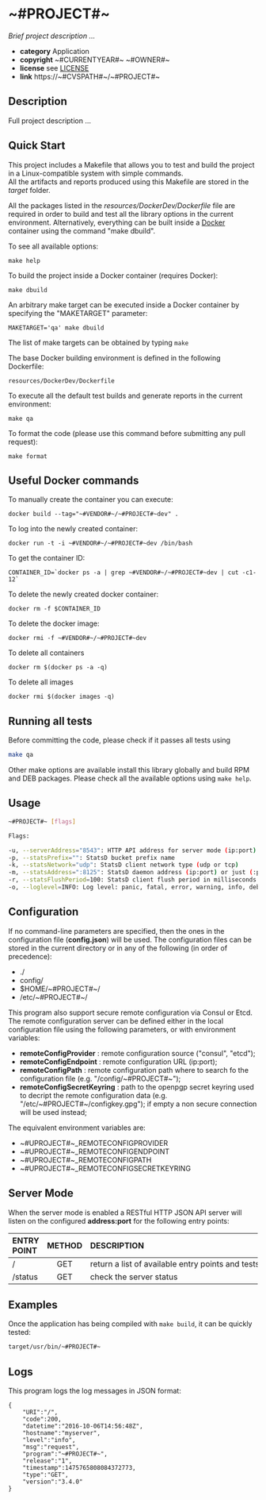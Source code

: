 # ~#PROJECT#~

*Brief project description ...*

* **category**    Application
* **copyright**   ~#CURRENTYEAR#~ ~#OWNER#~
* **license**     see [LICENSE](LICENSE)
* **link**        https://~#CVSPATH#~/~#PROJECT#~


## Description

Full project description ...


## Quick Start

This project includes a Makefile that allows you to test and build the project in a Linux-compatible system with simple commands.  
All the artifacts and reports produced using this Makefile are stored in the *target* folder.  

All the packages listed in the *resources/DockerDev/Dockerfile* file are required in order to build and test all the library options in the current environment. Alternatively, everything can be built inside a [Docker](https://www.docker.com) container using the command "make dbuild".

To see all available options:
```
make help
```

To build the project inside a Docker container (requires Docker):
```
make dbuild
```

An arbitrary make target can be executed inside a Docker container by specifying the "MAKETARGET" parameter:
```
MAKETARGET='qa' make dbuild
```
The list of make targets can be obtained by typing ```make```


The base Docker building environment is defined in the following Dockerfile:
```
resources/DockerDev/Dockerfile
```

To execute all the default test builds and generate reports in the current environment:
```
make qa
```

To format the code (please use this command before submitting any pull request):
```
make format
```

## Useful Docker commands

To manually create the container you can execute:
```
docker build --tag="~#VENDOR#~/~#PROJECT#~dev" .
```

To log into the newly created container:
```
docker run -t -i ~#VENDOR#~/~#PROJECT#~dev /bin/bash
```

To get the container ID:
```
CONTAINER_ID=`docker ps -a | grep ~#VENDOR#~/~#PROJECT#~dev | cut -c1-12`
```

To delete the newly created docker container:
```
docker rm -f $CONTAINER_ID
```

To delete the docker image:
```
docker rmi -f ~#VENDOR#~/~#PROJECT#~dev
```

To delete all containers
```
docker rm $(docker ps -a -q)
```

To delete all images
```
docker rmi $(docker images -q)
```

## Running all tests

Before committing the code, please check if it passes all tests using
```bash
make qa
```

Other make options are available install this library globally and build RPM and DEB packages.
Please check all the available options using `make help`.


## Usage

```bash
~#PROJECT#~ [flags]

Flags:

-u, --serverAddress="8543": HTTP API address for server mode (ip:port) or just (:port)
-p, --statsPrefix="": StatsD bucket prefix name
-k, --statsNetwork="udp": StatsD client network type (udp or tcp)
-m, --statsAddress=":8125": StatsD daemon address (ip:port) or just (:port)
-r, --statsFlushPeriod=100: StatsD client flush period in milliseconds
-o, --loglevel=INFO: Log level: panic, fatal, error, warning, info, debug
```

## Configuration

If no command-line parameters are specified, then the ones in the configuration file (**config.json**) will be used.
The configuration files can be stored in the current directory or in any of the following (in order of precedence):
* ./
* config/
* $HOME/~#PROJECT#~/
* /etc/~#PROJECT#~/

This program also support secure remote configuration via Consul or Etcd.
The remote configuration server can be defined either in the local configuration file using the following parameters, or with environment variables:

* **remoteConfigProvider** : remote configuration source ("consul", "etcd");
* **remoteConfigEndpoint** : remote configuration URL (ip:port);
* **remoteConfigPath** : remote configuration path where to search fo the configuration file (e.g. "/config/~#PROJECT#~");
* **remoteConfigSecretKeyring** : path to the openpgp secret keyring used to decript the remote configuration data (e.g. "/etc/~#PROJECT#~/configkey.gpg"); if empty a non secure connection will be used instead;

The equivalent environment variables are:

* ~#UPROJECT#~_REMOTECONFIGPROVIDER
* ~#UPROJECT#~_REMOTECONFIGENDPOINT
* ~#UPROJECT#~_REMOTECONFIGPATH
* ~#UPROJECT#~_REMOTECONFIGSECRETKEYRING


## Server Mode

When the server mode is enabled a RESTful HTTP JSON API server will listen on the configured **address:port** for the following entry points:

| ENTRY POINT                   | METHOD | DESCRIPTION                                                    |
|:----------------------------- |:------:|:-------------------------------------------------------------- |
|<nobr> /                </nobr>| GET    |<nobr> return a list of available entry points and tests </nobr>|
|<nobr> /status          </nobr>| GET    |<nobr> check the server status                           </nobr>|


## Examples

Once the application has being compiled with `make build`, it can be quickly tested:

```bash
target/usr/bin/~#PROJECT#~
```

## Logs

This program logs the log messages in JSON format:

```
{
    "URI":"/",
    "code":200,
    "datetime":"2016-10-06T14:56:48Z",
    "hostname":"myserver",
    "level":"info",
    "msg":"request",
    "program":"~#PROJECT#~",
    "release":"1",
    "timestamp":1475765808084372773,
    "type":"GET",
    "version":"3.4.0"
}
```

